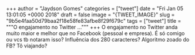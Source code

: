 
+++
author = "Jaydson Gomes"
categories = ["tweet"]
date = "Fri Jan 05 13:01:05 +0000 2018"
draft = false
image = "{TWEET_IMAGE}"
slug = "9b5e4faa50d79baa2f18e58fe83afbe8f29f679c"
tags = ["tweet"]
title = """O engajamento no Twitter ..."""
+++
O engajamento no Twitter anda muito maior e melhor que no Facebook (pessoal e empresa). É só comigo ou vcs tb notaram isso? Influência dos 280 caracteres? Algoritmo zoado do FB? Tô viajando?
